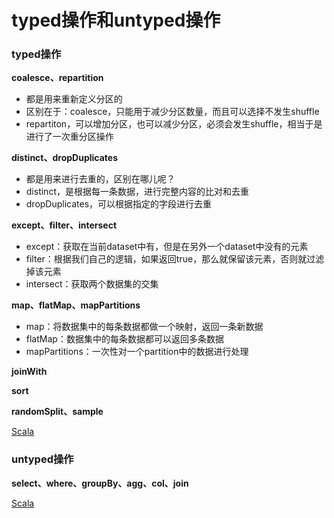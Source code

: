 # typed操作和untyped操作

### typed操作

**coalesce、repartition**

- 都是用来重新定义分区的
-  区别在于：coalesce，只能用于减少分区数量，而且可以选择不发生shuffle
- repartiton，可以增加分区，也可以减少分区，必须会发生shuffle，相当于是进行了一次重分区操作

**distinct、dropDuplicates**

- 都是用来进行去重的，区别在哪儿呢？
- distinct，是根据每一条数据，进行完整内容的比对和去重
- dropDuplicates，可以根据指定的字段进行去重

**except、filter、intersect**

- except：获取在当前dataset中有，但是在另外一个dataset中没有的元素
- filter：根据我们自己的逻辑，如果返回true，那么就保留该元素，否则就过滤掉该元素
- intersect：获取两个数据集的交集

**map、flatMap、mapPartitions**

- map：将数据集中的每条数据都做一个映射，返回一条新数据
- flatMap：数据集中的每条数据都可以返回多条数据
- mapPartitions：一次性对一个partition中的数据进行处理

**joinWith**

**sort**

**randomSplit、sample**

[Scala](src/TypedOperation.scala)

### untyped操作

**select、where、groupBy、agg、col、join**

[Scala](src/UntypedOperation.scala)